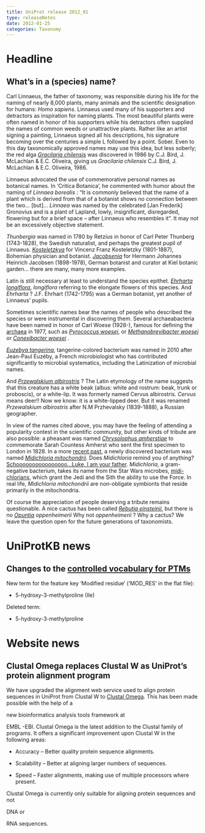```yaml
---
title: UniProt release 2012_01
type: releaseNotes
date: 2012-01-25
categories: Taxonomy
---
```


# Headline

## What’s in a (species) name?

Carl Linnaeus, the father of taxonomy, was responsible during his life for the naming of nearly 8,000 plants, many animals and the scientific designation for humans: *Homo sapiens*. Linnaeus used many of his supporters and detractors as inspiration for naming plants. The most beautiful plants were often named in honor of his supporters while his detractors often supplied the names of common weeds or unattractive plants. Rather like an artist signing a painting, Linnaeus signed all his descriptions, his signature becoming over the centuries a simple L followed by a point. Sober. Even to this day taxonomically approved names may use this idea, but less soberly; the red alga [*Gracilaria chilensis*](https://www.uniprot.org/taxonomy/2775) was discovered in 1986 by C.J. Bird, J. McLachlan & E.C. Oliveira, giving us *Gracilaria chilensis* C.J. Bird, J. McLachlan & E.C. Oliveira, 1986.

Linnaeus advocated the use of commemorative personal names as botanical names. In ‘Critica Botanica’, he commented with humor about the naming of *Linnaea borealis* : “It is commonly believed that the name of a plant which is derived from that of a botanist shows no connection between the two… \[but\]... *Linnaea* was named by the celebrated \[Jan Frederik\] Gronovius and is a plant of Lapland, lowly, insignificant, disregarded, flowering but for a brief space – after Linnaeus who resembles it”. It may not be an excessively objective statement.

*Thunbergia* was named in 1780 by Retzius in honor of Carl Peter Thunberg (1743-1828), the Swedish naturalist, and perhaps the greatest pupil of Linnaeus. [*Kosteletzkya*](https://www.uniprot.org/taxonomy/69160) for Vincenz Franz Kosteletzky (1801-1887), Bohemian physician and botanist. [*Jacobsenia*](https://www.uniprot.org/taxonomy/246257%5D_) for Hermann Johannes Heinrich Jacobsen (1898-1978), German botanist and curator at Kiel botanic garden… there are many, many more examples.

Latin is still necessary at least to understand the species epithet. [*Ehrharta longiflora*](https://www.uniprot.org/taxonomy/175505), *longiflora* referring to the elongate flowers of this species. And *Ehrharta* ? J.F. Ehrhart (1742-1795) was a German botanist, yet another of Linnaeus’ pupils.

Sometimes scientific names bear the names of people who described the species or were instrumental in discovering them. Several archaeabacteria have been named in honor of Carl Woese (1928-), famous for defining the [archaea](https://www.uniprot.org/taxonomy/2157) in 1977, such as [*Pyrococcus woesei*](https://www.uniprot.org/taxonomy/2262), or [*Methanobrevibacter woesei*](https://www.uniprot.org/taxonomy/190976) or [*Conexibacter woesei*](https://www.uniprot.org/taxonomy/191495) .

[*Euzebya tangerina*](https://www.uniprot.org/taxonomy/591198), tangerine-colored bacterium was named in 2010 after Jean-Paul Euzéby, a French microbiologist who has contributed significantly to microbial systematics, including the Latinization of microbial names.

And [*Przewalskium albirostris*](https://www.uniprot.org/taxonomy/1088058) ? The Latin etymology of the name suggests that this creature has a white beak (albus: white and rostrum: beak, trunk or proboscis), or a white-lip. It was formerly named Cervus albirostris. *Cervus* means deer!! Now we know: it is a white-lipped deer. But it was renamed *Przewalskium albirostris* after N.M Przhevalsky (1839-1888), a Russian geographer.

In view of the names cited above, you may have the feeling of attending a popularity contest in the scientific community, but other kinds of tribute are also possible: a pheasant was named [*Chrysolophus amherstiae*](https://www.uniprot.org/taxonomy/9088) to commemorate Sarah Countess Amherst who sent the first specimen to London in 1828. In a more [recent past](https://www.uniprot.org/www.ncbi.nlm.nih.gov/pubmed/17082386), a newly discovered bacterium was named [*Midichloria mitochondrii*](https://www.uniprot.org/taxonomy/234827). Does *Midichloria* remind you of anything? [Schoooooooooooooooo…Luke, I am your father](http://www.youtube.com/watch?v=h6sj89xgnl4). *Midichloria*, a gram-negative bacterium, takes its name from the Star Wars microbes, [midi-chlorians](http://starwars.wikia.com/wiki/Midi-chlorian), which grant the Jedi and the Sith the ability to use the Force. In real life, *Midichloria mitochondrii* are non-obligate symbionts that reside primarily in the mitochondria.

Of course the appreciation of people deserving a tribute remains questionable. A nice cactus has been called [*Rebutia einsteinii*](https://www.uniprot.org/taxonomy/432506), but there is no [*Opuntia*](http://en.wikipedia.org/wiki/Opuntia) *oppenheimerii* Why not *oppenheimerii* ? Why a cactus? We leave the question open for the future generations of taxonomists.

# UniProtKB news

## Changes to the [controlled vocabulary for PTMs](https://ftp.uniprot.org/pub/databases/uniprot/current_release/knowledgebase/complete/docs/ptmlist)

New term for the feature key ‘Modified residue’ (‘MOD\_RES’ in the flat file):

-   5-hydroxy-3-methylproline (Ile)

Deleted term:

-   5-hydroxy-3-methylproline

# Website news

## Clustal Omega replaces Clustal W as UniProt’s protein alignment program

We have upgraded the alignment web service used to align protein sequences in UniProt from Clustal W to [Clustal Omega](http://www.ncbi.nlm.nih.gov/pubmed/21988835). This has been made possible with the help of a

new bioinformatics analysis tools framework at

EMBL -EBI. Clustal Omega is the latest addition to the Clustal family of programs. It offers a significant improvement upon Clustal W in the following areas:

-   Accuracy – Better quality protein sequence alignments.

-   Scalability – Better at aligning larger numbers of sequences.

-   Speed – Faster alignments, making use of multiple processors where present.

Clustal Omega is currently only suitable for aligning protein sequences and not

DNA or

RNA sequences.
